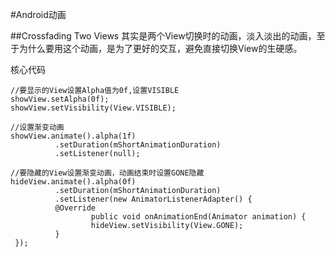 #Android动画

##Crossfading Two Views
其实是两个View切换时的动画，淡入淡出的动画，至于为什么要用这个动画，是为了更好的交互，避免直接切换View的生硬感。

核心代码
<pre><code>//要显示的View设置Alpha值为0f,设置VISIBLE
showView.setAlpha(0f);
showView.setVisibility(View.VISIBLE);

//设置渐变动画
showView.animate().alpha(1f)
		  .setDuration(mShortAnimationDuration)
		  .setListener(null);

//要隐藏的View设置渐变动画，动画结束时设置GONE隐藏
hideView.animate().alpha(0f)
 		  .setDuration(mShortAnimationDuration)
		  .setListener(new AnimatorListenerAdapter() {
		  @Override
                  public void onAnimationEnd(Animator animation) {
                  hideView.setVisibility(View.GONE);
          }
 });
</code></pre>
